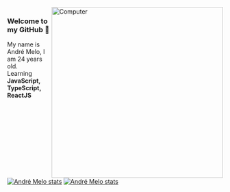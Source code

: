 <img src="https://raw.githubusercontent.com/MicaelliMedeiros/micaellimedeiros/master/image/computer-illustration.png" min-width="400px" max-width="400px" width="400px" align="right" alt="Computer">

### Welcome to my GitHub 🎇
My name is André Melo, I am 24 years old.</br>
Learning **JavaScript, TypeScript, ReactJS**

[![André Melo stats](https://github-readme-stats.vercel.app/api?username=andrelsmelo&theme=tokyonight)](https://github.com/andrelsmelo)
[![André Melo stats](https://github-readme-stats.vercel.app/api/top-langs/?username=andrelsmelo&hide=html&layout=compact&theme=tokyonight)](https://github.com/andrelsmelo)


